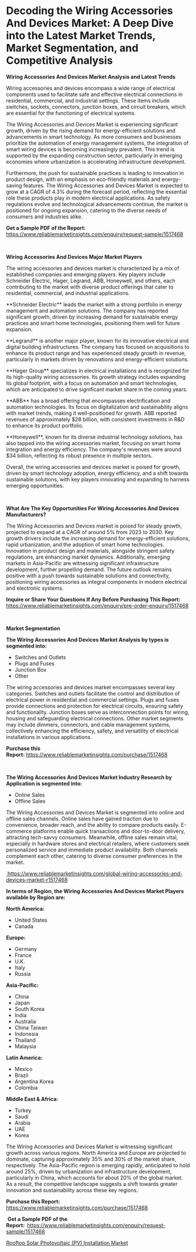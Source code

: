 <p><h1>Decoding the Wiring Accessories And Devices Market: A Deep Dive into the Latest Market Trends, Market Segmentation, and Competitive Analysis</h1></p><p><strong>Wiring Accessories And Devices Market Analysis and Latest Trends</strong></p>
<p><p>Wiring accessories and devices encompass a wide range of electrical components used to facilitate safe and effective electrical connections in residential, commercial, and industrial settings. These items include switches, sockets, connectors, junction boxes, and circuit breakers, which are essential for the functioning of electrical systems.</p><p>The Wiring Accessories and Devices Market is experiencing significant growth, driven by the rising demand for energy-efficient solutions and advancements in smart technology. As more consumers and businesses prioritize the automation of energy management systems, the integration of smart wiring devices is becoming increasingly prevalent. This trend is supported by the expanding construction sector, particularly in emerging economies where urbanization is accelerating infrastructure development.</p><p>Furthermore, the push for sustainable practices is leading to innovation in product design, with an emphasis on eco-friendly materials and energy-saving features. The Wiring Accessories and Devices Market is expected to grow at a CAGR of 4.3% during the forecast period, reflecting the essential role these products play in modern electrical applications. As safety regulations evolve and technological advancements continue, the market is positioned for ongoing expansion, catering to the diverse needs of consumers and industries alike.</p></p>
<p><strong>Get a Sample PDF of the Report:&nbsp;</strong> <a href="https://www.reliablemarketinsights.com/enquiry/request-sample/1517468?utm_campaign=3047&utm_medium=2&utm_source=Github&utm_content=ia&utm_term=07042025&utm_id=wiring-accessories-and-devices">https://www.reliablemarketinsights.com/enquiry/request-sample/1517468</a></p>
<p>&nbsp;</p>
<p><strong>Wiring Accessories And Devices Major Market Players</strong></p>
<p><p>The wiring accessories and devices market is characterized by a mix of established companies and emerging players. Key players include Schneider Electric, Hager, Legrand, ABB, Honeywell, and others, each contributing to the market with diverse product offerings that cater to residential, commercial, and industrial applications.</p><p>**Schneider Electric** leads the market with a strong portfolio in energy management and automation solutions. The company has reported significant growth, driven by increasing demand for sustainable energy practices and smart home technologies, positioning them well for future expansion.</p><p>**Legrand** is another major player, known for its innovative electrical and digital building infrastructures. The company has focused on acquisitions to enhance its product range and has experienced steady growth in revenue, particularly in markets driven by renovations and energy-efficient solutions.</p><p>**Hager Group** specializes in electrical installations and is recognized for its high-quality wiring accessories. Its growth strategy includes expanding its global footprint, with a focus on automation and smart technologies, which are anticipated to drive significant market share in the coming years.</p><p>**ABB** has a broad offering that encompasses electrification and automation technologies. Its focus on digitalization and sustainability aligns with market trends, making it well-positioned for growth. ABB reported revenues of approximately $28 billion, with consistent investments in R&D to enhance its product portfolio.</p><p>**Honeywell**, known for its diverse industrial technology solutions, has also tapped into the wiring accessories market, focusing on smart home integration and energy efficiency. The company's revenues were around $34 billion, reflecting its robust presence in multiple sectors.</p><p>Overall, the wiring accessories and devices market is poised for growth, driven by smart technology adoption, energy efficiency, and a shift towards sustainable solutions, with key players innovating and expanding to harness emerging opportunities.</p></p>
<p>&nbsp;</p>
<p><strong>What Are The Key Opportunities For Wiring Accessories And Devices Manufacturers?</strong></p>
<p><p>The Wiring Accessories and Devices market is poised for steady growth, projected to expand at a CAGR of around 5% from 2023 to 2030. Key growth drivers include the increasing demand for energy-efficient solutions, rapid urbanization, and the adoption of smart home technologies. Innovation in product design and materials, alongside stringent safety regulations, are enhancing market dynamics. Additionally, emerging markets in Asia-Pacific are witnessing significant infrastructure development, further propelling demand. The future outlook remains positive with a push towards sustainable solutions and connectivity, positioning wiring accessories as integral components in modern electrical and electronic systems.</p></p>
<p><strong>Inquire or Share Your Questions If Any Before Purchasing This Report:</strong> <a href="https://www.reliablemarketinsights.com/enquiry/pre-order-enquiry/1517468?utm_campaign=3047&utm_medium=2&utm_source=Github&utm_content=ia&utm_term=07042025&utm_id=wiring-accessories-and-devices">https://www.reliablemarketinsights.com/enquiry/pre-order-enquiry/1517468</a></p>
<p>&nbsp;</p>
<p><strong>Market Segmentation</strong></p>
<p><strong>The Wiring Accessories And Devices Market Analysis by types is segmented into:</strong></p>
<p><ul><li>Switches and Outlets</li><li>Plugs and Fuses</li><li>Junction Box</li><li>Other</li></ul></p>
<p><p>The wiring accessories and devices market encompasses several key categories. Switches and outlets facilitate the control and distribution of electrical power in residential and commercial settings. Plugs and fuses provide connections and protection for electrical circuits, ensuring safety and functionality. Junction boxes serve as interconnection points for wiring, housing and safeguarding electrical connections. Other market segments may include dimmers, connectors, and cable management systems, collectively enhancing the efficiency, safety, and versatility of electrical installations in various applications.</p></p>
<p><strong>Purchase this Report:&nbsp;</strong><a href="https://www.reliablemarketinsights.com/purchase/1517468?utm_campaign=3047&utm_medium=2&utm_source=Github&utm_content=ia&utm_term=07042025&utm_id=wiring-accessories-and-devices">https://www.reliablemarketinsights.com/purchase/1517468</a></p>
<p>&nbsp;</p>
<p><strong>The Wiring Accessories And Devices Market Industry Research by Application is segmented into:</strong></p>
<p><ul><li>Online Sales</li><li>Offline Sales</li></ul></p>
<p><p>The Wiring Accessories and Devices Market is segmented into online and offline sales channels. Online sales have gained traction due to convenience, broader reach, and the ability to compare products easily. E-commerce platforms enable quick transactions and door-to-door delivery, attracting tech-savvy consumers. Meanwhile, offline sales remain vital, especially in hardware stores and electrical retailers, where customers seek personalized service and immediate product availability. Both channels complement each other, catering to diverse consumer preferences in the market.</p></p>
<p><a href="https://www.reliablemarketinsights.com/global-wiring-accessories-and-devices-market-r1517468?utm_campaign=3047&utm_medium=2&utm_source=Github&utm_content=ia&utm_term=07042025&utm_id=wiring-accessories-and-devices">&nbsp;https://www.reliablemarketinsights.com/global-wiring-accessories-and-devices-market-r1517468</a></p>
<p><strong>In terms of Region, the Wiring Accessories And Devices Market Players available by Region are:</strong></p>
<p>
    <p> <strong> North America: </strong>
        <ul>
            <li>United States</li>
            <li>Canada</li>
        </ul>
        </p> 
    <p> <strong> Europe: </strong>
        <ul>
            <li>Germany</li>
            <li>France</li>
            <li>U.K.</li>
            <li>Italy</li>
            <li>Russia</li>
        </ul>
        </p> 
    <p> <strong> Asia-Pacific: </strong>
        <ul>
            <li>China</li>
            <li>Japan</li>
            <li>South Korea</li>
            <li>India</li>
            <li>Australia</li>
            <li>China Taiwan</li>
            <li>Indonesia</li>
            <li>Thailand</li>
            <li>Malaysia</li>
        </ul>
        </p> 
    <p> <strong> Latin America: </strong>
        <ul>
            <li>Mexico</li>
            <li>Brazil</li>
            <li>Argentina Korea</li>
            <li>Colombia</li>
        </ul>
        </p> 
    <p> <strong> Middle East & Africa: </strong>
        <ul>
            <li>Turkey</li>
            <li>Saudi</li>
            <li>Arabia</li>
            <li>UAE</li>
            <li>Korea</li>
        </ul>
    </p>
    </p>
<p><p>The Wiring Accessories and Devices Market is witnessing significant growth across various regions. North America and Europe are projected to dominate, capturing approximately 35% and 30% of the market share, respectively. The Asia-Pacific region is emerging rapidly, anticipated to hold around 25%, driven by urbanization and infrastructure development, particularly in China, which accounts for about 20% of the global market. As a result, the competitive landscape suggests a shift towards greater innovation and sustainability across these key regions.</p></p>
<p><strong>Purchase this Report: </strong><a href="https://www.reliablemarketinsights.com/purchase/1517468?utm_campaign=3047&utm_medium=2&utm_source=Github&utm_content=ia&utm_term=07042025&utm_id=wiring-accessories-and-devices">https://www.reliablemarketinsights.com/purchase/1517468</a></p>
<p>&nbsp;<strong>Get a Sample PDF of the Report:&nbsp;&nbsp;</strong><a href="https://www.reliablemarketinsights.com/enquiry/request-sample/1517468?utm_campaign=3047&utm_medium=2&utm_source=Github&utm_content=ia&utm_term=07042025&utm_id=wiring-accessories-and-devices">https://www.reliablemarketinsights.com/enquiry/request-sample/1517468</a></p>
<p><strong></strong></p>
<p><p><a href="https://github.com/ivvrgibi/Market-Research-Report-List-1/blob/main/rooftop-solar-photovoltaic-pv-installation-market.md?utm_campaign=3047&utm_medium=2&utm_source=Github&utm_content=ia&utm_term=07042025&utm_id=wiring-accessories-and-devices">Rooftop Solar Photovoltaic (PV) Installation Market</a></p></p>